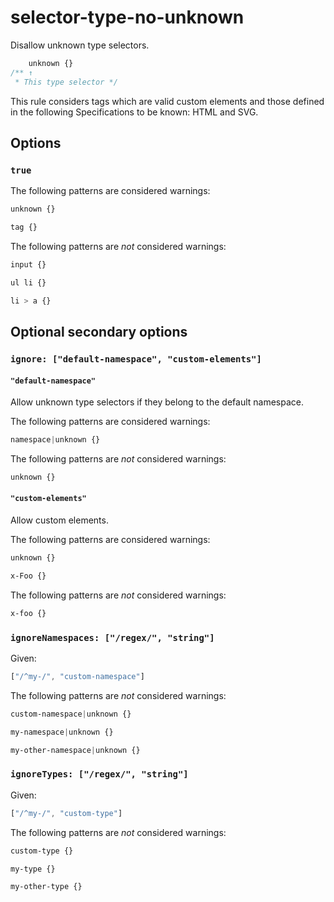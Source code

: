 # selector-type-no-unknown

Disallow unknown type selectors.

```css
    unknown {}
/** ↑
 * This type selector */
```

This rule considers tags which are valid custom elements and those defined in the following Specifications to be known: HTML and SVG.

## Options

### `true`

The following patterns are considered warnings:

```css
unknown {}
```

```css
tag {}
```

The following patterns are *not* considered warnings:

```css
input {}
```

```css
ul li {}
```

```css
li > a {}
```

## Optional secondary options

### `ignore: ["default-namespace", "custom-elements"]`

#### `"default-namespace"`

Allow unknown type selectors if they belong to the default namespace.

The following patterns are considered warnings:

```css
namespace|unknown {}
```

The following patterns are *not* considered warnings:

```css
unknown {}
```

#### `"custom-elements"`

Allow custom elements.

The following patterns are considered warnings:

```css
unknown {}
```

```css
x-Foo {}
```

The following patterns are *not* considered warnings:

```css
x-foo {}
```

### `ignoreNamespaces: ["/regex/", "string"]`

Given:

```js
["/^my-/", "custom-namespace"]
```

The following patterns are *not* considered warnings:

```css
custom-namespace|unknown {}
```

```css
my-namespace|unknown {}
```

```css
my-other-namespace|unknown {}
```

### `ignoreTypes: ["/regex/", "string"]`

Given:

```js
["/^my-/", "custom-type"]
```

The following patterns are *not* considered warnings:

```css
custom-type {}
```

```css
my-type {}
```

```css
my-other-type {}
```
